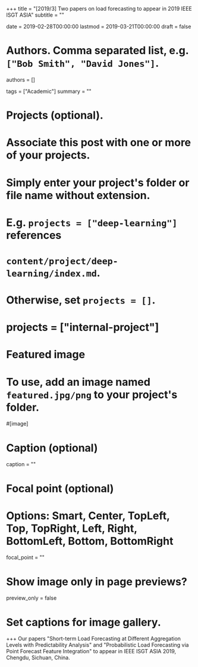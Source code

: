 +++
title = "[2019/3] Two papers on load forecasting to appear in 2019 IEEE ISGT ASIA"
subtitle = ""

date = 2019-02-28T00:00:00
lastmod = 2019-03-21T00:00:00
draft = false

# Authors. Comma separated list, e.g. `["Bob Smith", "David Jones"]`.
authors = []

tags = ["Academic"]
summary = ""

# Projects (optional).
#   Associate this post with one or more of your projects.
#   Simply enter your project's folder or file name without extension.
#   E.g. `projects = ["deep-learning"]` references 
#   `content/project/deep-learning/index.md`.
#   Otherwise, set `projects = []`.
# projects = ["internal-project"]

# Featured image
# To use, add an image named `featured.jpg/png` to your project's folder. 
#[image]
  # Caption (optional)
  caption = ""

  # Focal point (optional)
  # Options: Smart, Center, TopLeft, Top, TopRight, Left, Right, BottomLeft, Bottom, BottomRight
  focal_point = ""

  # Show image only in page previews?
  preview_only = false

# Set captions for image gallery.

+++
Our papers "Short-term Load Forecasting at Different Aggregation Levels with Predictability Analysis" and "Probabilistic Load Forecasting via Point Forecast Feature Integration" to appear in IEEE ISGT ASIA 2019, Chengdu, Sichuan, China.
